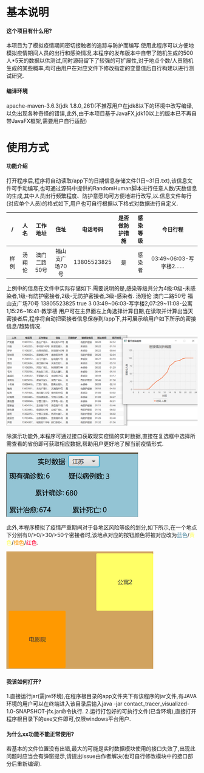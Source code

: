 # 基本说明

#### 这个项目有什么用?

​	本项目为了模拟疫情期间密切接触者的追踪与防护而编写.使用此程序可以方便地模拟疫情期间人员的出行和感染情况,本程序的发布版本中自带了随机生成的500人*5天的数据以供测试,同时源码留下了较强的可扩展性,对于地点个数/人员随机生成的某些概率,均可由用户在对应文件下修改指定的变量值后自行构建以进行测试研究.

#### 编译环境

apache-maven-3.6.3(jdk 1.8.0_261)(不推荐用户在jdk8以下的环境中改写编译,以免出现各种奇怪的错误,此外,由于本项目基于JavaFX,jdk10以上的版本已不再自带JavaFX框架,需要用户自行适配)

# 使用方式

#### 功能介绍

​	打开程序后,程序将自动读取/app下的日期信息存储文件(1日~31日.txt),该信息文件可手动编写,也可通过源码中提供的RandomHuman脚本进行任意人数/天数信息的生成,其中人员出行频繁程度、防护意愿均可方便地进行改写,以.信息文件每行(对应单个人员)的格式如下,用户也可自行根据以下格式对数据进行自定义.

 /| 人名  |  工作地址   | 住址  |电话号码|是否做防护措施|感染等级|今日行程
  :----:  | :----:  |  :----: | :----:  | :----:  | :----:  | :----:  | :----:  
 样例  | 汤翔伦 |澳门二路50号|福山支广场70号|13805523825|是|感染者| 03:49~06:03-写字楼2……
 
​	上例中的信息在文件中实际存储如下.需要说明的是,感染等级共分为4级:0级-未感染者,1级-有防护密接者,2级-无防护密接者,3级-感染者.
汤翔伦 澳门二路50号 福山支广场70号 13805523825 true 3 03:49\~06:03-写字楼2,07:29\~11:08-公寓1,15:26\~16:41-教学楼
​	用户可在主界面左上角选择计算日期,在读取并计算出当天密接者后,程序将自动把密接者信息保存到/app下,并可展示给用户如下所示的密接信息/趋势情况.

![tables](mdpng/tables.png)

​	除演示功能外,本程序可通过接口获取现实疫情的实时数据,直接在复选框中选择所需查看的省份即可获取相应数据,帮助用户更好地了解当前疫情形式.

![fact](mdpng/fact.png)

​	此外,本程序模拟了疫情严重期间对于各地区风险等级的划分,如下所示,在一个地点下分别有0/>0/>30/>50个密接者时,该地点对应的按钮颜色将被对应改为<font color=#4A87A1>蓝色</font>/<font color=#FFFF66>黄色</font>/<font color=#FF9900>橙色</font>/<font color=#FF0033>红色</font>.

![map](mdpng/map.png)

#### 我该如何打开?

​	1.直接运行jar(需jre环境),在程序根目录的app文件夹下有该程序的jar文件,有JAVA环境的用户可以在终端进入该目录后输入java -jar contact_tracer_visualized-1.0-SNAPSHOT-jfx.jar命令执行.
​	2.运行打包好的可执行文件(已含环境),直接打开程序根目录下的exe文件即可,仅限windows平台用户.

#### 为什么xx功能不能正常使用?

​	若基本的文件位置没有出错,最大的可能是实时数据模块使用的接口失效了,出现此问题时应当会有弹窗提示,请提出issue由作者解决(也可自行修改模块中的接口部分后重新编译).

